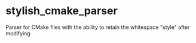 # stylish_cmake_parser
Parser for CMake files with the ability to retain the whitespace "style" after modifying

